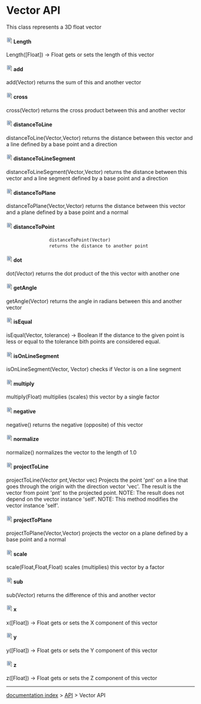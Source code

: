 # Vector API

This class represents a 3D float vector



#### <img src="images/Type_enum.svg" style="width:16px;"> Length

Length([Float]) -> Float
						  gets or sets the length of this vector
				



#### <img src="images/Type_enum.svg" style="width:16px;"> add

add(Vector)
					      returns the sum of this and another vector
				



#### <img src="images/Type_enum.svg" style="width:16px;"> cross

cross(Vector)
					      returns the cross product between this and another vector
				



#### <img src="images/Type_enum.svg" style="width:16px;"> distanceToLine

distanceToLine(Vector,Vector)
						  returns the distance between this vector and a line defined by
						  a base point and a direction
				



#### <img src="images/Type_enum.svg" style="width:16px;"> distanceToLineSegment

distanceToLineSegment(Vector,Vector)
						  returns the distance between this vector and a line segment defined by
						  a base point and a direction
				



#### <img src="images/Type_enum.svg" style="width:16px;"> distanceToPlane

distanceToPlane(Vector,Vector)
						  returns the distance between this vector and a plane defined by
						  a base point and a normal
				



#### <img src="images/Type_enum.svg" style="width:16px;"> distanceToPoint


					distanceToPoint(Vector)
					returns the distance to another point
				



#### <img src="images/Type_enum.svg" style="width:16px;"> dot

dot(Vector)
						  returns the dot product of the this vector with another one
				



#### <img src="images/Type_enum.svg" style="width:16px;"> getAngle

getAngle(Vector)
					      returns the angle in radians between this and another vector
				



#### <img src="images/Type_enum.svg" style="width:16px;"> isEqual

isEqual(Vector, tolerance) -> Boolean
                          If the distance to the given point is less or equal to the tolerance
                          bith points are considered equal.
                



#### <img src="images/Type_enum.svg" style="width:16px;"> isOnLineSegment

isOnLineSegment(Vector, Vector)
					      checks if Vector is on a line segment
				



#### <img src="images/Type_enum.svg" style="width:16px;"> multiply

multiply(Float)
					      multiplies (scales) this vector by a single factor
				



#### <img src="images/Type_enum.svg" style="width:16px;"> negative

negative()
					      returns the negative (opposite) of this vector
				



#### <img src="images/Type_enum.svg" style="width:16px;"> normalize

normalize()
						  normalizes the vector to the length of 1.0
				



#### <img src="images/Type_enum.svg" style="width:16px;"> projectToLine

projectToLine(Vector pnt,Vector vec)
						  Projects the point 'pnt' on a line that goes through the origin with the direction vector 'vec'.
						  The result is the vector from point 'pnt' to the projected point.
						  NOTE: The result does not depend on the vector instance 'self'.
						  NOTE: This method modifies the vector instance 'self'.
				



#### <img src="images/Type_enum.svg" style="width:16px;"> projectToPlane

projectToPlane(Vector,Vector)
						  projects the vector on a plane defined by a base point and a normal
				



#### <img src="images/Type_enum.svg" style="width:16px;"> scale

scale(Float,Float,Float)
					      scales (multiplies) this vector by a factor
			    



#### <img src="images/Type_enum.svg" style="width:16px;"> sub

sub(Vector)
					      returns the difference of this and another vector
				



#### <img src="images/Type_enum.svg" style="width:16px;"> x

x([Float]) -> Float
						  gets or sets the X component of this vector
				



#### <img src="images/Type_enum.svg" style="width:16px;"> y

y([Float]) -> Float
						  gets or sets the Y component of this vector
				



#### <img src="images/Type_enum.svg" style="width:16px;"> z

z([Float]) -> Float
						  gets or sets the Z component of this vector
				







---
[documentation index](../README.md) > [API](Category_API.md) > Vector API
